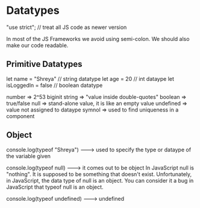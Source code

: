 # Datatypes

"use strict"; // treat all JS code as newer version

In most of the JS Frameworks we avoid using semi-colon. We should also make our code readable.

## Primitive Datatypes

let name = "Shreya" // string datatype
let age = 20 // int dataype
let isLoggedIn = false // boolean datatype

number => 2^53
biginit
string => "value inside double-quotes"
boolean => true/false
null => stand-alone value, it is like an empty value
undefined => value not assigned to dataype
symnol => used to find uniqueness in a component

## Object

console.log(typeof "Shreya") ---> used to specify the type or dataype of the variable given

console.log(typeof null) ---> it comes out to be object
In JavaScript null is "nothing". It is supposed to be something that doesn't exist. Unfortunately, in JavaScript, the data type of null is an object. You can consider it a bug in JavaScript that typeof null is an object.

console.log(typeof undefined) ---> undefined
